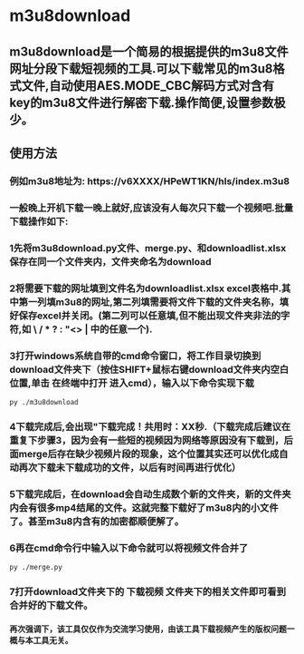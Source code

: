 # m3u8download
## m3u8download是一个简易的根据提供的m3u8文件网址分段下载短视频的工具.可以下载常见的m3u8格式文件,自动使用AES.MODE_CBC解码方式对含有key的m3u8文件进行解密下载.操作简便,设置参数极少。
## 使用方法
### 例如m3u8地址为: https://v6XXXX/HPeWT1KN/hls/index.m3u8
### 一般晚上开机下载一晚上就好,应该没有人每次只下载一个视频吧.批量下载操作如下:
### 1先将m3u8download.py文件、merge.py、和downloadlist.xlsx保存在同一个文件夹内，文件夹命名为download
### 2将需要下载的网址填到文件名为downloadlist.xlsx  excel表格中.其中第一列填m3u8的网址,第二列填需要将文件下载的文件夹名称，填好保存excel并关闭。(第二列可以任意填,但不能出现文件夹非法的字符,如 \ / * ? : "<> | 中的任意一个).
### 3打开windows系统自带的cmd命令窗口，将工作目录切换到download文件夹下（按住SHIFT+鼠标右键download文件夹内空白位置,单击 在终端中打开 进入cmd），输入以下命令实现下载    
    py ./m3u8download
### 4下载完成后,会出现"下载完成！共用时：XX秒.（下载完成后建议在重复下步骤3，因为会有一些短的视频因为网络等原因没有下载到，后面merge后存在缺少视频片段的现象，这个位置其实还可以优化成自动再次下载未下载成功的文件，以后有时间再进行优化）
### 5下载完成后，在download会自动生成数个新的文件夹，新的文件夹内会有很多mp4结尾的文件。这就完整下载好了m3u8内的小文件了。甚至m3u8内含有的加密都顺便解了。
### 6再在cmd命令行中输入以下命令就可以将视频文件合并了
    py ./merge.py
### 7打开download文件夹下的 下载视频 文件夹下的相关文件即可看到合并好的下载文件。
#### 再次强调下，该工具仅仅作为交流学习使用，由该工具下载视频产生的版权问题一概与本工具无关。
  
    



